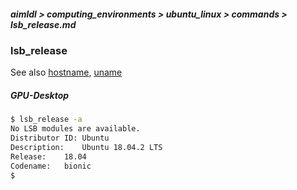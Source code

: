 ##### aimldl > computing_environments > ubuntu_linux > commands > lsb_release.md

### lsb_release
See also [hostname](#hostname.md), [uname](#uname.md)

##### GPU-Desktop
```bash
$ lsb_release -a
No LSB modules are available.
Distributor ID:	Ubuntu
Description:	Ubuntu 18.04.2 LTS
Release:	18.04
Codename:	bionic
$
```

